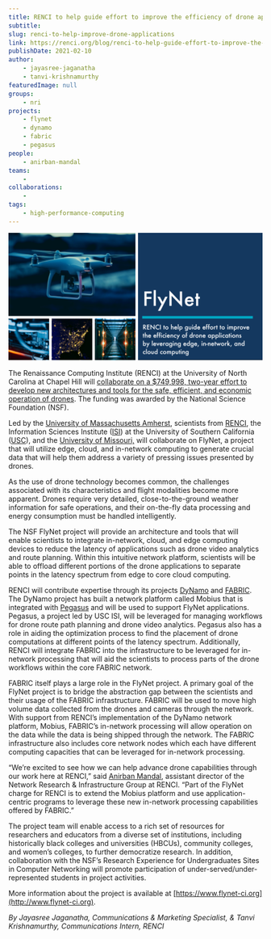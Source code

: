 ```yaml
---
title: RENCI to help guide effort to improve the efficiency of drone applications by leveraging edge, in-network, and cloud computing
subtitle: 
slug: renci-to-help-improve-drone-applications
link: https://renci.org/blog/renci-to-help-guide-effort-to-improve-the-efficiency-of-drone-applications-by-leveraging-edge-in-network-and-cloud-computing/
publishDate: 2021-02-10
author: 
    - jayasree-jaganatha
    - tanvi-krishnamurthy
featuredImage: null
groups:
    - nri
projects:
    - flynet
    - dynamo
    - fabric
    - pegasus
people:
    - anirban-mandal
teams: 
    - 
collaborations:
    - 
tags:
    - high-performance-computing
---
```


![](Flynet-01-1024x512.png)

The Renaissance Computing Institute (RENCI) at the University of North Carolina at Chapel Hill will [collaborate on a $749,998, two-year effort to develop new architectures and tools for the safe, efficient, and economic operation of drones](https://www.umass.edu/newsoffice/article/umass-amherst-led-research-team-receives). The funding was awarded by the National Science Foundation (NSF).

Led by the [University of Massachusetts Amherst](https://www.umass.edu/), scientists from [RENCI](https://renci.org/), the Information Sciences Institute ([ISI](https://www.isi.edu/)) at the University of Southern California ([USC](https://www.usc.edu/)), and the [University of Missouri,](https://missouri.edu/) will collaborate on FlyNet, a project that will utilize edge, cloud, and in-network computing to generate crucial data that will help them address a variety of pressing issues presented by drones.

As the use of drone technology becomes common, the challenges associated with its characteristics and flight modalities become more apparent. Drones require very detailed, close-to-the-ground weather information for safe operations, and their on-the-fly data processing and energy consumption must be handled intelligently. 

The NSF FlyNet project will provide an architecture and tools that will enable scientists to integrate in-network, cloud, and edge computing devices to reduce the latency of applications such as drone video analytics and  route planning. Within this intuitive network platform, scientists will be able to offload different portions of the drone applications to separate points in the latency spectrum from edge to core cloud computing.

RENCI will contribute expertise through its projects [DyNamo](http://nrig.renci.org/project/dynamo-delivering-a-dynamic-network-centric-platform-for-data-driven-science/) and [FABRIC](https://fabric-testbed.net/). The DyNamo project has built a network platform called Mobius that is integrated with [Pegasus](https://pegasus.isi.edu/) and will be used to support FlyNet applications. Pegasus, a project led by USC ISI, will be leveraged for managing workflows for drone route path planning and drone video analytics. Pegasus also has a role in aiding the optimization process to find the placement of drone computations at different points of the latency spectrum. Additionally, RENCI will integrate FABRIC into the infrastructure to be leveraged for in-network processing that will aid the scientists to process parts of the drone workflows within the core FABRIC network. 

FABRIC itself plays a large role in the FlyNet project. A primary goal of the FlyNet project is to bridge the abstraction gap between the scientists and their usage of the FABRIC infrastructure. FABRIC will be used to move high volume data collected from the drones and cameras through the network. With support from RENCI’s implementation of the DyNamo network platform, Mobius, FABRIC’s in-network processing will allow operation on the data while the data is being shipped through the network. The FABRIC infrastructure also includes core network nodes which each have different computing capacities that can be leveraged for in-network processing. 

“We’re excited to see how we can help advance drone capabilities through our work here at RENCI,” said [Anirban Mandal](http://nrig.renci.org/staff/anirban-mandal/), assistant director of the Network Research & Infrastructure Group at RENCI. “Part of the FlyNet charge for RENCI is to extend the Mobius platform and use application-centric programs to leverage these new in-network processing capabilities offered by FABRIC.”

The project team will enable access to a rich set of resources for researchers and educators from a diverse set of institutions, including historically black colleges and universities (HBCUs), community colleges, and women’s colleges, to further democratize research. In addition, collaboration with the NSF’s Research Experience for Undergraduates Sites in Computer Networking will promote participation of under-served/under-represented students in project activities.

More information about the project is available at [https://www.flynet-ci.org](http://www.flynet-ci.org).

_By Jayasree Jaganatha, Communications & Marketing Specialist, & Tanvi Krishnamurthy, Communications Intern, RENCI_
